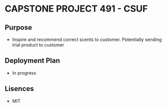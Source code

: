 # CAPSTONE PROJECT 491 - CSUF

## Purpose

- Inspire and recommend correct scents to customer. Potentially sending trial product to customer

## Deployment Plan

- In progress

## Lisences

- MIT
